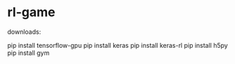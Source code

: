 # rl-game

downloads:

pip install tensorflow-gpu
pip install keras
pip install keras-rl
pip install h5py
pip install gym
